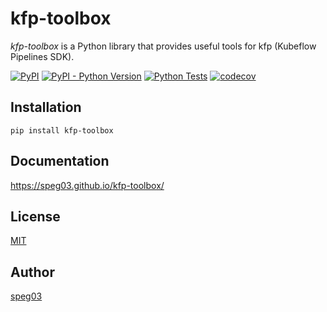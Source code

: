 # kfp-toolbox

*kfp-toolbox* is a Python library that provides useful tools for kfp (Kubeflow Pipelines SDK).

[![PyPI](https://img.shields.io/pypi/v/kfp-toolbox)](https://pypi.org/project/kfp-toolbox/)
[![PyPI - Python Version](https://img.shields.io/pypi/pyversions/kfp-toolbox)](https://pypi.org/project/kfp-toolbox/)
[![Python Tests](https://github.com/speg03/kfp-toolbox/actions/workflows/python-tests.yml/badge.svg)](https://github.com/speg03/kfp-toolbox/actions/workflows/python-tests.yml)
[![codecov](https://codecov.io/gh/speg03/kfp-toolbox/branch/main/graph/badge.svg?token=wsW6rjrcBz)](https://codecov.io/gh/speg03/kfp-toolbox)


## Installation

```
pip install kfp-toolbox
```


## Documentation

https://speg03.github.io/kfp-toolbox/


## License

[MIT](https://github.com/speg03/kfp-toolbox/blob/main/LICENSE)


## Author

[speg03](https://github.com/speg03)
